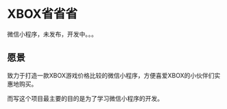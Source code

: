 # XBOX省省省

微信小程序，未发布，开发中。。。

## 愿景

致力于打造一款XBOX游戏价格比较的微信小程序，方便喜爱XBOX的小伙伴们实惠地购买。

而写这个项目最主要的目的是为了学习微信小程序的开发。


